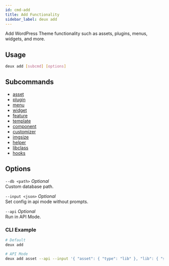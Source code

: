 ```yaml
---
id: cmd-add
title: Add Functionality
sidebar_label: deux add
---
```


Add WordPress Theme functionality such as assets, plugins, menus, widgets, and more.

## Usage
```bash
deux add [subcmd] [options]
```

## Subcommands
- [asset](cmd-add-asset.html)
- [plugin](cmd-add-plugin.html)
- [menu](cmd-add-menu.html)
- [widget](cmd-add-widget.html)
- [feature](cmd-add-feature.html)
- [template](cmd-add-template.html)
- [component](cmd-add-component.html)
- [customizer](cmd-add-customizer.html)
- [imgsize](cmd-add-imgsize.html)
- [helper](cmd-add-helper.html)
- [libclass](cmd-add-libclass.html)
- [hooks](cmd-add-hooks.html)

## Options

`--db <path>` *Optional*  
Custom database path.

`--input <json>` *Optional*  
Set config in api mode without prompts.

`--api` *Optional*  
Run in API Mode.

### CLI Example
```bash
# Default
deux add

# API Mode
deux add asset --api --input '{ "asset": { "type": "lib" }, "lib": { "source": "cdn", "name": { "handle": "twitter-bootstrap" }, "version": "4.0.0-beta.2", "files": [ "css/bootstrap.min.css", "js/bootstrap.min.js" ], "deps": "jquery" } }'
```
